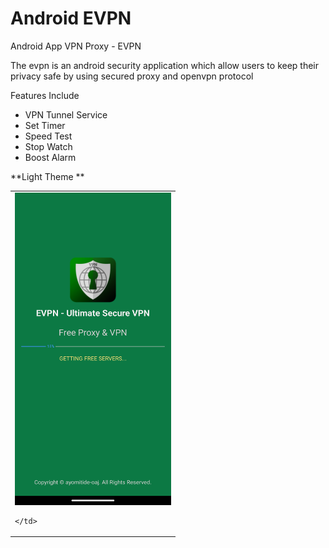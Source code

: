 # Android EVPN
Android App VPN Proxy - EVPN

The evpn is an android security application which allow users to keep their privacy safe by using secured proxy and openvpn protocol

Features Include

* VPN Tunnel Service
* Set Timer
* Speed Test
* Stop Watch
* Boost Alarm

**Light Theme **

<table>
  <tr>
    <td>
      <img src="https://github.com/AYOMITIDE-OAJ/androidvpn/blob/main/app/screenshot/Screenshot_1670671809.png" width="250" height="500"/>
      
    </td>
    
  </tr>
  
  
  <tr>
    
    
  </tr>
  
</table>
